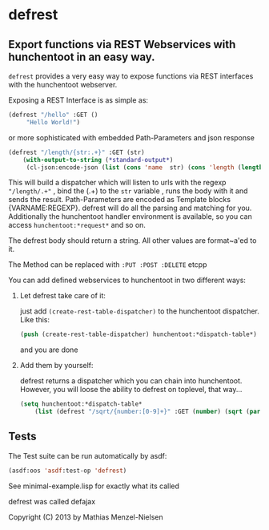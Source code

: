 # defrest   

## Export functions via REST Webservices with hunchentoot in an easy way.







`defrest` provides a very easy way to expose functions via REST interfaces with the hunchentoot webserver.

Exposing a REST Interface is as simple as:

```lisp
(defrest "/hello" :GET ()
	 "Hello World!")
```

or more sophisticated with embedded Path-Parameters and json response

```lisp
(defrest "/length/{str:.+}" :GET (str)
	(with-output-to-string (*standard-output*) 
	 (cl-json:encode-json (list (cons 'name  str) (cons 'length (length str))))))
```

This will build a dispatcher which will listen to urls with the regexp `"/length/.+"` , bind the (.+) to the `str` variable , runs the body with it and sends the result.
Path-Parameters are encoded as Template blocks {VARNAME:REGEXP}. defrest will do all the parsing and matching for you.
Additionally the hunchentoot handler environment is available, so you can access `hunchentoot:*request*` and so on.

The defrest body should return a string. All other values are format~a'ed to it.


The Method can be replaced with `:PUT :POST :DELETE` etcpp


You can add defined webservices to hunchentoot in two different ways:

1. Let defrest take care of it:

   just add `(create-rest-table-dispatcher)` to the hunchentoot dispatcher. 
   Like this:

    ```lisp
   (push (create-rest-table-dispatcher) hunchentoot:*dispatch-table*)
    ```


   and you are done

2.  Add them by yourself: 
  
    defrest returns a dispatcher which you can chain into hunchentoot.
    However, you will loose the ability to defrest on toplevel, that way...

    ```lisp
    (setq hunchentoot:*dispatch-table*
        (list (defrest "/sqrt/{number:[0-9]+}" :GET (number) (sqrt (parse-integer number)))))

    ```




## Tests

The Test suite can be run automatically by asdf:

```lisp
(asdf:oos 'asdf:test-op 'defrest)
```



See minimal-example.lisp  for exactly what its called


defrest was called defajax 


 Copyright (C) 2013 by Mathias Menzel-Nielsen




